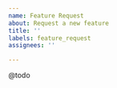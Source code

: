 ```yaml
---
name: Feature Request
about: Request a new feature
title: ''
labels: feature_request
assignees: ''

---
```


@todo